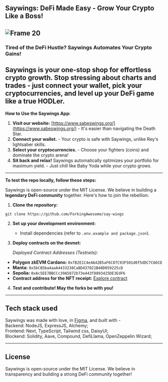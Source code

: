 ## Saywings: DeFi Made Easy - Grow Your Crypto Like a Boss!

![Frame 20](https://github.com/ForkingAwesome/say-wings/assets/103630335/14764987-19be-41c8-9e87-e580b01e2e28)
---
### Tired of the DeFi Hustle? Saywings Automates Your Crypto Gains!

Saywings is your **one-stop shop** for effortless crypto growth. Stop stressing about charts and trades - just connect your wallet, pick your cryptocurrencies, and **level up your DeFi game** like a true HODLer.
---
**How to Use the Saywings App:**

1.  **Visit our website:**  [https://www.sabeswings.org/](https://www.sabeswings.org/) - It's easier than navigating the Death Star.
2.  **Connect your wallet.** - Your crypto is safe with Saywings, unlike Rey's lightsaber skills.
3.  **Select your cryptocurrencies.** - Choose your fighters (coins) and dominate the crypto arena!
4.  **Sit back and relax!** Saywings automatically optimizes your portfolio for maximum yield. - Just chill like Baby Yoda while your crypto grows.
---
**To test the repo locally, follow these steps:**

Saywings is open-source under the MIT License. We believe in building a **legendary DeFi community** together. Here's how to join the rebellion:

1.  **Clone the repository:**

```git clone https://github.com/ForkingAwesome/say-wings```

2.  **Set up your development environment:**
    
    -   Install dependencies (refer to `.env.example and package.json`).
    
3.  **Deploy contracts on the devnet:**
    
    *Deployed Contract Addresses (Testnets):*

-   **Polygon zkEVM Cardano:** `0xfB2E1C4e4A42B5aF6C8fC93F501d0f5dDC7C66CD`
-   **Manta:** `0x5bC85ba4aaA4433238Ca8D437021B48D059225cD`
-   **Sepolia:** `0xAc5EE7BBCCc39A5872b73e443f8893425DE3EdF6`
-   **Contract address for the NFT receipt:** [Explore contract](https://sepolia.etherscan.io/token/0xe82e3ad0cb7b79e201f7f839efc3f8f13722da9f)
 
4.  **Test and contribute! May the forks be with you!**
---

## **Tech stack used**

Saywings was made with love, in [Figma](https://www.figma.com/design/vMvf6HmPnrpsmG7dmWXPK7/sayWings?node-id=211-1612&t=D7odBSN8MPXiRW6g-1), and built with - <br />
Backend: NodeJS, ExpressJS, Alchemy; <br />
Frontend: Next, TypeScript, Tailwind css, DaisyUI; <br />
Blockend: Solidity, Aave, Compound, DefiLlama, OpenZeppelin Wizard; <br />

---
## **License**

Saywings is open-source under the MIT License. We believe in transparency and building a strong DeFi community together!
